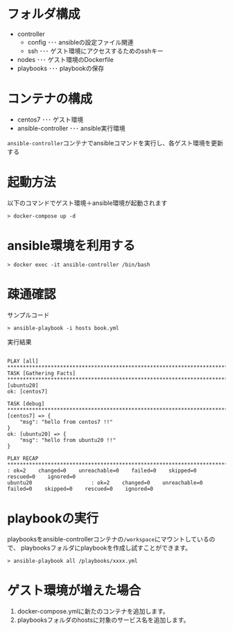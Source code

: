 # フォルダ構成

- controller
  - config ･･･ ansibleの設定ファイル関連
  - ssh ･･･ ゲスト環境にアクセスするためのsshキー
- nodes ･･･ ゲスト環境のDockerfile
- playbooks ･･･ playbookの保存


# コンテナの構成

- centos7 ･･･ ゲスト環境
- ansible-controller ･･･ ansible実行環境

`ansible-controller`コンテナでansibleコマンドを実行し、各ゲスト環境を更新する

# 起動方法

以下のコマンドでゲスト環境＋ansible環境が起動されます
```
> docker-compose up -d
```

# ansible環境を利用する

```
> docker exec -it ansible-controller /bin/bash
```

# 疎通確認

サンプルコード

```
> ansible-playbook -i hosts book.yml
```
実行結果

```

PLAY [all] **************************************************************************************************************************************************************************************************
TASK [Gathering Facts] **************************************************************************************************************************************************************************************ok: [ubuntu20]
ok: [centos7]

TASK [debug] ************************************************************************************************************************************************************************************************ok: [centos7] => {
    "msg": "hello from centos7 !!"
}
ok: [ubuntu20] => {
    "msg": "hello from ubuntu20 !!"
}

PLAY RECAP **************************************************************************************************************************************************************************************************centos7                    : ok=2    changed=0    unreachable=0    failed=0    skipped=0    rescued=0    ignored=0
ubuntu20                   : ok=2    changed=0    unreachable=0    failed=0    skipped=0    rescued=0    ignored=0
```


# playbookの実行

playbooksをansible-controllerコンテナの`/workspace`にマウントしているので、
playbooksフォルダにplaybookを作成し試すことができます。

```
> ansible-playbook all /playbooks/xxxx.yml

```

# ゲスト環境が増えた場合

1. docker-compose.ymlに新たのコンテナを追加します。
2. playbooksフォルダのhostsに対象のサービス名を追加します。